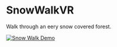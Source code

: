 # SnowWalkVR
 Walk through an eery snow covered forest.

[![Snow Walk Demo](https://img.youtube.com/vi/YUMUrL17RTY/1.jpg)](https://youtu.be/YUMUrL17RTY?si=ICJ-a5TrQaPbADox)
